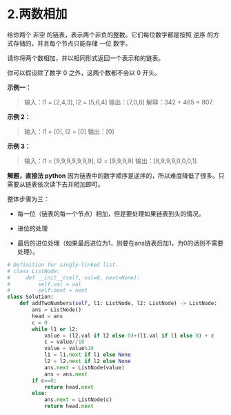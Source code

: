 # 2.两数相加

给你两个 非空 的链表，表示两个非负的整数。它们每位数字都是按照 逆序 的方式存储的，并且每个节点只能存储 一位 数字。

请你将两个数相加，并以相同形式返回一个表示和的链表。

你可以假设除了数字 0 之外，这两个数都不会以 0 开头。

**示例一：**
> 输入：l1 = [2,4,3], l2 = [5,6,4]
输出：[7,0,8]
解释：342 + 465 = 807.

**示例 2：**
>输入：l1 = [0], l2 = [0]
输出：[0]

**示例 3：**
>输入：l1 = [9,9,9,9,9,9,9], l2 = [9,9,9,9]
输出：[8,9,9,9,0,0,0,1]


**解题，直接法 python**
因为链表中的数字顺序是逆序的，所以难度降低了很多。只需要从链表依次读下去并相加即可。

整体步骤为三：
* 每一位（链表的每一个节点）相加，但是要处理如果链表到头的情况。

* 进位的处理

* 最后的进位处理（如果最后进位为1，则要在ans链表后加1，为0的话则不需要处理）。

```python
# Definition for singly-linked list.
# class ListNode:
#     def __init__(self, val=0, next=None):
#         self.val = val
#         self.next = next
class Solution:
    def addTwoNumbers(self, l1: ListNode, l2: ListNode) -> ListNode:
        ans = ListNode()
        head = ans
        c = 0
        while l1 or l2:
            value = (l2.val if l2 else 0)+(l1.val if l1 else 0) + c
            c = value//10
            value = value%10
            l1 = l1.next if l1 else None
            l2 = l2.next if l2 else None
            ans.next = ListNode(value)
            ans = ans.next
        if c==0:
            return head.next
        else:
            ans.next = ListNode(c)
            return head.next
```